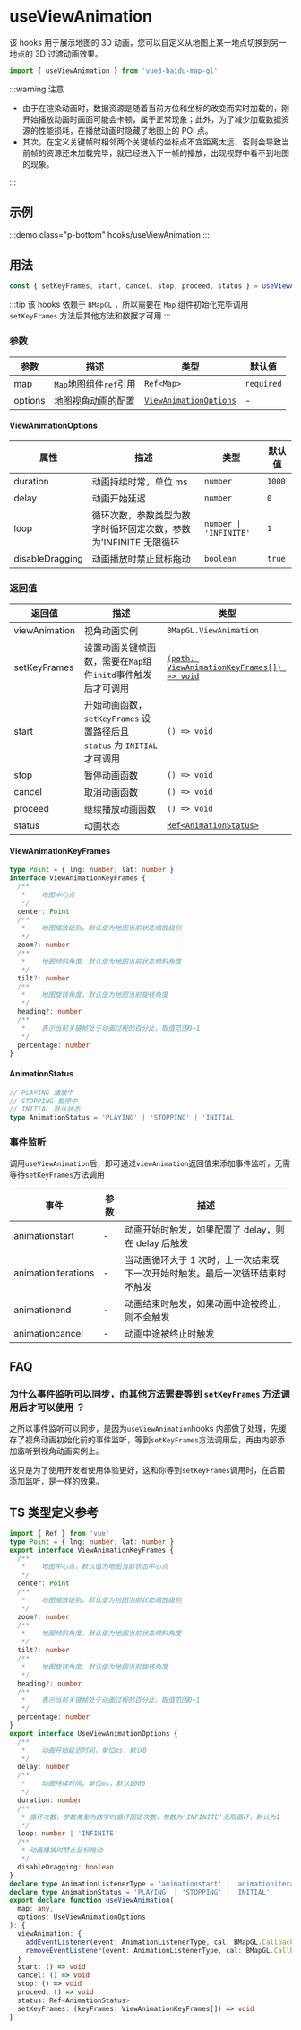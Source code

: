 # useViewAnimation <Badge type="tip" text="^0.0.30" />

该 hooks 用于展示地图的 3D 动画，您可以自定义从地图上某一地点切换到另一地点的 3D 过渡动画效果。

```ts
import { useViewAnimation } from 'vue3-baidu-map-gl'
```

:::warning 注意

- 由于在渲染动画时，数据资源是随着当前方位和坐标的改变而实时加载的，刚开始播放动画时画面可能会卡顿，属于正常现象；此外，为了减少加载数据资源的性能损耗，在播放动画时隐藏了地图上的 POI 点。
- 其次，在定义关键帧时相邻两个关键帧的坐标点不宜距离太远，否则会导致当前帧的资源还未加载完毕，就已经进入下一帧的播放，出现视野中看不到地图的现象。

:::

## 示例

:::demo class="p-bottom"
hooks/useViewAnimation
:::

## 用法

```ts
const { setKeyFrames, start, cancel, stop, proceed, status } = useViewAnimation(map, options)
```

:::tip
该 hooks 依赖于 `BMapGL` ，所以需要在 `Map` 组件初始化完毕调用 `setKeyFrames` 方法后其他方法和数据才可用
:::

### 参数

| 参数    | 描述                   | 类型                                            | 默认值     |
| ------- | ---------------------- | ----------------------------------------------- | ---------- |
| map     | `Map`地图组件`ref`引用 | `Ref<Map>`                                      | `required` |
| options | 地图视角动画的配置     | [`ViewAnimationOptions`](#viewanimationoptions) | -          |

#### ViewAnimationOptions

| 属性            | 描述                                                             | 类型                   | 默认值 |
| --------------- | ---------------------------------------------------------------- | ---------------------- | ------ |
| duration        | 动画持续时常，单位 ms                                            | `number`               | `1000` |
| delay           | 动画开始延迟                                                     | `number`               | `0`    |
| loop            | 循环次数，参数类型为数字时循环固定次数，参数为'INFINITE'无限循环 | `number \| 'INFINITE'` | `1`    |
| disableDragging | 动画播放时禁止鼠标拖动                                           | `boolean`              | `true` |

### 返回值

| 返回值        | 描述                                                                     | 类型                                                                  |
| ------------- | ------------------------------------------------------------------------ | --------------------------------------------------------------------- |
| viewAnimation | 视角动画实例                                                             | `BMapGL.ViewAnimation`                                                |
| setKeyFrames  | 设置动画关键帧函数，需要在`Map`组件`initd`事件触发后才可调用             | [`(path: ViewAnimationKeyFrames[]) => void`](#viewanimationkeyframes) |
| start         | 开始动画函数，`setKeyFrames` 设置路径后且 `status` 为 `INITIAL` 才可调用 | `() => void`                                                          |
| stop          | 暂停动画函数                                                             | `() => void`                                                          |
| cancel        | 取消动画函数                                                             | `() => void`                                                          |
| proceed       | 继续播放动画函数                                                         | `() => void`                                                          |
| status        | 动画状态                                                                 | [`Ref<AnimationStatus>`](#animationstatus)                            |

#### ViewAnimationKeyFrames

```ts
type Point = { lng: number; lat: number }
interface ViewAnimationKeyFrames {
  /**
   * 	地图中心点
   */
  center: Point
  /**
   * 	地图缩放级别，默认值为地图当前状态缩放级别
   */
  zoom?: number
  /**
   * 	地图倾斜角度，默认值为地图当前状态倾斜角度
   */
  tilt?: number
  /**
   * 	地图旋转角度，默认值为地图当前旋转角度
   */
  heading?: number
  /**
   * 	表示当前关键帧处于动画过程的百分比，取值范围0~1
   */
  percentage: number
}
```

#### AnimationStatus

```ts
// PLAYING 播放中
// STOPPING 暂停中
// INITIAL 默认状态
type AnimationStatus = 'PLAYING' | 'STOPPING' | 'INITIAL'
```

### 事件监听

调用`useViewAnimation`后，即可通过`viewAnimation`返回值来添加事件监听，无需等待`setKeyFrames`方法调用

| 事件                | 参数 | 描述                                                                          |
| ------------------- | ---- | ----------------------------------------------------------------------------- |
| animationstart      | -    | 动画开始时触发，如果配置了 delay，则在 delay 后触发                           |
| animationiterations | -    | 当动画循环大于 1 次时，上一次结束既下一次开始时触发。最后一次循环结束时不触发 |
| animationend        | -    | 动画结束时触发，如果动画中途被终止，则不会触发                                |
| animationcancel     | -    | 动画中途被终止时触发                                                          |

## FAQ

### 为什么事件监听可以同步，而其他方法需要等到 `setKeyFrames` 方法调用后才可以使用 ？

之所以事件监听可以同步，是因为`useViewAnimation`hooks 内部做了处理，先缓存了视角动画初始化前的事件监听，等到`setKeyFrames`方法调用后，再由内部添加监听到视角动画实例上。

这只是为了使用开发者使用体验更好，这和你等到`setKeyFrames`调用时，在后面添加监听，是一样的效果。

## TS 类型定义参考

```ts
import { Ref } from 'vue'
type Point = { lng: number; lat: number }
export interface ViewAnimationKeyFrames {
  /**
   * 	地图中心点，默认值为地图当前状态中心点
   */
  center: Point
  /**
   * 	地图缩放级别，默认值为地图当前状态缩放级别
   */
  zoom?: number
  /**
   * 	地图倾斜角度，默认值为地图当前状态倾斜角度
   */
  tilt?: number
  /**
   * 	地图旋转角度，默认值为地图当前旋转角度
   */
  heading?: number
  /**
   * 	表示当前关键帧处于动画过程的百分比，取值范围0~1
   */
  percentage: number
}
export interface UseViewAnimationOptions {
  /**
   * 	动画开始延迟时间，单位ms，默认0
   */
  delay: number
  /**
   * 	动画持续时间，单位ms，默认1000
   */
  duration: number
  /**
   * 循环次数，参数类型为数字时循环固定次数，参数为'INFINITE'无限循环，默认为1
   */
  loop: number | 'INFINITE'
  /**
   * 动画播放时禁止鼠标拖动
   */
  disableDragging: boolean
}
declare type AnimationListenerType = 'animationstart' | 'animationiterations' | 'animationend' | 'animationcancel'
declare type AnimationStatus = 'PLAYING' | 'STOPPING' | 'INITIAL'
export declare function useViewAnimation(
  map: any,
  options: UseViewAnimationOptions
): {
  viewAnimation: {
    addEventListener(event: AnimationListenerType, cal: BMapGL.Callback): void
    removeEventListener(event: AnimationListenerType, cal: BMapGL.Callback): void
  }
  start: () => void
  cancel: () => void
  stop: () => void
  proceed: () => void
  status: Ref<AnimationStatus>
  setKeyFrames: (keyFrames: ViewAnimationKeyFrames[]) => void
}
```

